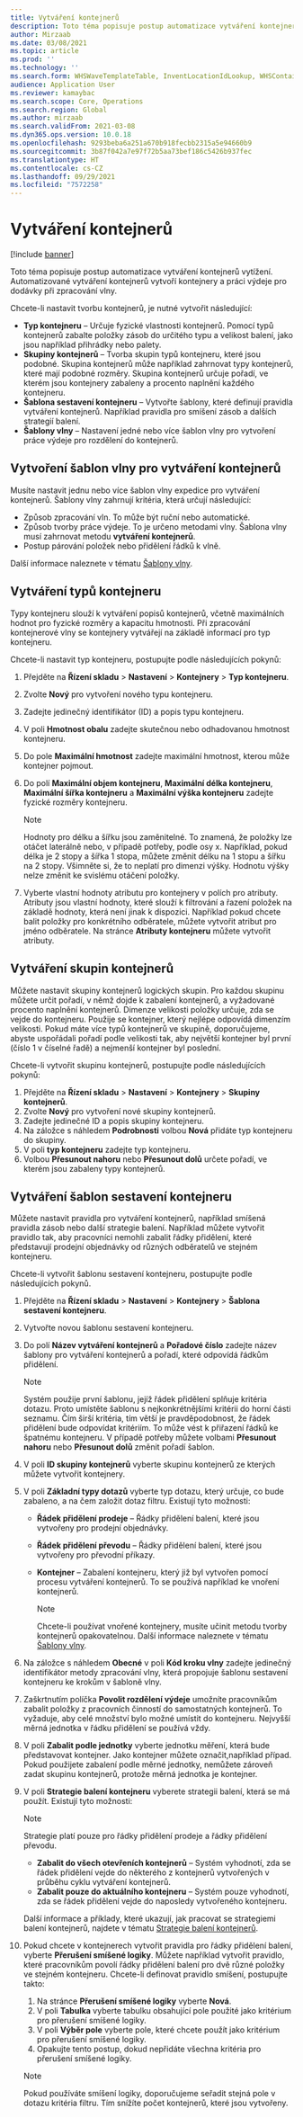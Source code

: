 ```yaml
---
title: Vytváření kontejnerů
description: Toto téma popisuje postup automatizace vytváření kontejnerů vytížení. Automatizované vytváření kontejnerů vytvoří kontejnery a práci výdeje pro dodávky při zpracování vlny.
author: Mirzaab
ms.date: 03/08/2021
ms.topic: article
ms.prod: ''
ms.technology: ''
ms.search.form: WHSWaveTemplateTable, InventLocationIdLookup, WHSContainerType, WHSContainerGroup, WHSContainerizationTable, WHSContainerizationBreak, WHSCreateContainerBreak, WHSContainerStructure, WHSContainerTable, WHSContainerizatonHistory, WHSContainerPackingPolicyChange, WHSManifestShipmentContainers, WHSAllowedContainerTypeGroup, WHSPostMethod, WHSContainerCreateDialog, WHSContainerCloseDiag, WHSContainer
audience: Application User
ms.reviewer: kamaybac
ms.search.scope: Core, Operations
ms.search.region: Global
ms.author: mirzaab
ms.search.validFrom: 2021-03-08
ms.dyn365.ops.version: 10.0.18
ms.openlocfilehash: 9293beba6a251a670b918fecbb2315a5e94660b9
ms.sourcegitcommit: 3b87f042a7e97f72b5aa73bef186c5426b937fec
ms.translationtype: HT
ms.contentlocale: cs-CZ
ms.lasthandoff: 09/29/2021
ms.locfileid: "7572258"
---
```

# <a name="containerization"></a>Vytváření kontejnerů

[!include [banner](../includes/banner.md)]

Toto téma popisuje postup automatizace vytváření kontejnerů vytížení. Automatizované vytváření kontejnerů vytvoří kontejnery a práci výdeje pro dodávky při zpracování vlny.

Chcete-li nastavit tvorbu kontejnerů, je nutné vytvořit následující:

- **Typ kontejneru** – Určuje fyzické vlastnosti kontejnerů. Pomocí typů kontejnerů zabalte položky zásob do určitého typu a velikost balení, jako jsou například přihrádky nebo palety.
- **Skupiny kontejnerů** – Tvorba skupin typů kontejneru, které jsou podobné. Skupina kontejnerů může například zahrnovat typy kontejnerů, které mají podobné rozměry. Skupina kontejnerů určuje pořadí, ve kterém jsou kontejnery zabaleny a procento naplnění každého kontejneru.
- **Šablona sestavení kontejneru** – Vytvořte šablony, které definují pravidla vytváření kontejnerů. Například pravidla pro smíšení zásob a dalších strategií balení.
- **Šablony vlny** – Nastavení jedné nebo více šablon vlny pro vytvoření práce výdeje pro rozdělení do kontejnerů.

## <a name="create-wave-templates-for-containerization"></a>Vytvoření šablon vlny pro vytváření kontejnerů

Musíte nastavit jednu nebo více šablon vlny expedice pro vytváření kontejnerů. Šablony vlny zahrnují kritéria, která určují následující:

- Způsob zpracování vln. To může být ruční nebo automatické.
- Způsob tvorby práce výdeje. To je určeno metodami vlny. Šablona vlny musí zahrnovat metodu **vytváření kontejnerů**.
- Postup párování položek nebo přidělení řádků k vlně.

Další informace naleznete v tématu [Šablony vlny](wave-templates.md).

## <a name="create-container-types"></a>Vytváření typů kontejneru

Typy kontejneru slouží k vytváření popisů kontejnerů, včetně maximálních hodnot pro fyzické rozměry a kapacitu hmotnosti. Při zpracování kontejnerové vlny se kontejnery vytvářejí na základě informací pro typ kontejneru.

Chcete-li nastavit typ kontejneru, postupujte podle následujících pokynů:

1. Přejděte na **Řízení skladu** \> **Nastavení** \> **Kontejnery** \> **Typ kontejneru**.
1. Zvolte **Nový** pro vytvoření nového typu kontejneru.
1. Zadejte jedinečný identifikátor (ID) a popis typu kontejneru.
1. V poli **Hmotnost obalu** zadejte skutečnou nebo odhadovanou hmotnost kontejneru.
1. Do pole **Maximální hmotnost** zadejte maximální hmotnost, kterou může kontejner pojmout.
1. Do polí **Maximální objem kontejneru**, **Maximální délka kontejneru**, **Maximální šířka kontejneru** a **Maximální výška kontejneru** zadejte fyzické rozměry kontejneru.

    > [!NOTE]
    > Hodnoty pro délku a šířku jsou zaměnitelné. To znamená, že položky lze otáčet laterálně nebo, v případě potřeby, podle osy x. Například, pokud délka je 2 stopy a šířka 1 stopa, můžete změnit délku na 1 stopu a šířku na 2 stopy. Všimněte si, že to neplatí pro dimenzi výšky. Hodnotu výšky nelze změnit ke svislému otáčení položky.

1. Vyberte vlastní hodnoty atributu pro kontejnery v polích pro atributy. Atributy jsou vlastní hodnoty, které slouží k filtrování a řazení položek na základě hodnoty, která není jinak k dispozici. Například pokud chcete balit položky pro konkrétního odběratele, můžete vytvořit atribut pro jméno odběratele. Na stránce **Atributy kontejneru** můžete vytvořit atributy.

## <a name="create-container-groups"></a>Vytváření skupin kontejnerů

Můžete nastavit skupiny kontejnerů logických skupin. Pro každou skupinu můžete určit pořadí, v němž dojde k zabalení kontejnerů, a vyžadované procento naplnění kontejnerů. Dimenze velikosti položky určuje, zda se vejde do kontejneru. Použije se kontejner, který nejlépe odpovídá dimenzím velikosti. Pokud máte více typů kontejnerů ve skupině, doporučujeme, abyste uspořádali pořadí podle velikosti tak, aby největší kontejner byl první (číslo 1 v číselné řadě) a nejmenší kontejner byl poslední.

Chcete-li vytvořit skupinu kontejnerů, postupujte podle následujících pokynů:

1. Přejděte na **Řízení skladu** \> **Nastavení** \> **Kontejnery** \> **Skupiny kontejnerů**.
1. Zvolte **Nový** pro vytvoření nové skupiny kontejnerů.
1. Zadejte jedinečné ID a popis skupiny kontejneru.
1. Na záložce s náhledem **Podrobnosti** volbou **Nová** přidáte typ kontejneru do skupiny.
1. V poli **typ kontejneru** zadejte typ kontejneru.
1. Volbou **Přesunout nahoru** nebo **Přesunout dolů** určete pořadí, ve kterém jsou zabaleny typy kontejnerů.

## <a name="create-container-build-templates"></a>Vytváření šablon sestavení kontejneru

Můžete nastavit pravidla pro vytváření kontejnerů, například smíšená pravidla zásob nebo další strategie balení. Například můžete vytvořit pravidlo tak, aby pracovníci nemohli zabalit řádky přidělení, které představují prodejní objednávky od různých odběratelů ve stejném kontejneru.

Chcete-li vytvořit šablonu sestavení kontejneru, postupujte podle následujících pokynů.

1. Přejděte na **Řízení skladu** \> **Nastavení** \> **Kontejnery** \> **Šablona sestavení kontejneru**.
1. Vytvořte novou šablonu sestavení kontejneru.
1. Do polí **Název vytváření kontejnerů** a **Pořadové číslo** zadejte název šablony pro vytváření kontejnerů a pořadí, které odpovídá řádkům přidělení.

    > [!NOTE]
    > Systém použije první šablonu, jejíž řádek přidělení splňuje kritéria dotazu. Proto umístěte šablonu s nejkonkrétnějšími kritérii do horní části seznamu. Čím širší kritéria, tím větší je pravděpodobnost, že řádek přidělení bude odpovídat kritériím. To může vést k přiřazení řádků ke špatnému kontejneru. V případě potřeby můžete volbami **Přesunout nahoru** nebo **Přesunout dolů** změnit pořadí šablon.

1. V poli **ID skupiny kontejnerů** vyberte skupinu kontejnerů ze kterých můžete vytvořit kontejnery.
1. V poli **Základní typy dotazů** vyberte typ dotazu, který určuje, co bude zabaleno, a na čem založit dotaz filtru. Existují tyto možnosti:

      - **Řádek přidělení prodeje** – Řádky přidělení balení, které jsou vytvořeny pro prodejní objednávky.
      - **Řádek přidělení převodu** – Řádky přidělení balení, které jsou vytvořeny pro převodní příkazy.
      - **Kontejner** – Zabalení kontejneru, který již byl vytvořen pomocí procesu vytváření kontejnerů. To se používá například ke vnoření kontejnerů.

        > [!NOTE]
        > Chcete-li používat vnořené kontejnery, musíte učinit metodu tvorby kontejnerů opakovatelnou. Další informace naleznete v tématu [Šablony vlny](wave-templates.md).

1. Na záložce s náhledem **Obecné** v poli **Kód kroku vlny** zadejte jedinečný identifikátor metody zpracování vlny, která propojuje šablonu sestavení kontejneru ke krokům v šabloně vlny.
1. Zaškrtnutím políčka **Povolit rozdělení výdeje** umožníte pracovníkům zabalit položky z pracovních činností do samostatných kontejnerů. To vyžaduje, aby celé množství bylo možné umístit do kontejneru. Nejvyšší měrná jednotka v řádku přidělení se používá vždy.
1. V poli **Zabalit podle jednotky** vyberte jednotku měření, která bude představovat kontejner. Jako kontejner můžete označit,například případ. Pokud použijete zabalení podle měrné jednotky, nemůžete zároveň zadat skupinu kontejnerů, protože měrná jednotka je kontejner.
1. V poli **Strategie balení kontejneru** vyberete strategii balení, která se má použít. Existují tyto možnosti:

    > [!NOTE]
    > Strategie platí pouze pro řádky přidělení prodeje a řádky přidělení převodu.

      - **Zabalit do všech otevřeních kontejnerů** – Systém vyhodnotí, zda se řádek přidělení vejde do některého z kontejnerů vytvořených v průběhu cyklu vytváření kontejnerů.
      - **Zabalit pouze do aktuálního kontejneru** – Systém pouze vyhodnotí, zda se řádek přidělení vejde do naposledy vytvořeného kontejneru.

    Další informace a příklady, které ukazují, jak pracovat se strategiemi balení kontejnerů, najdete v tématu [Strategie balení kontejnerů](container-packing-strategy-overview.md).

1. Pokud chcete v kontejnerech vytvořit pravidla pro řádky přidělení balení, vyberte **Přerušení smíšené logiky**. Můžete například vytvořit pravidlo, které pracovníkům povolí řádky přidělení balení pro dvě různé položky ve stejném kontejneru. Chcete-li definovat pravidlo smíšení, postupujte takto:

    1. Na stránce **Přerušení smíšené logiky** vyberte **Nová**.
    1. V poli **Tabulka** vyberte tabulku obsahující pole použité jako kritérium pro přerušení smíšené logiky.
    1. V poli **Výběr pole** vyberte pole, které chcete použít jako kritérium pro přerušení smíšené logiky.
    1. Opakujte tento postup, dokud nepřidáte všechna kritéria pro přerušení smíšené logiky.

    > [!NOTE]
    > Pokud používáte smíšení logiky, doporučujeme seřadit stejná pole v dotazu kritéria filtru. Tím snížíte počet kontejnerů, které jsou vytvořeny.
